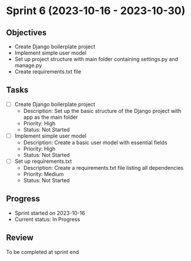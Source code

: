 # Sprint 6 (2023-10-16 - 2023-10-30)

## Objectives

- Create Django boilerplate project
- Implement simple user model
- Set up project structure with main folder containing settings.py and manage.py
- Create requirements.txt file

## Tasks

- [ ] Create Django boilerplate project
  - Description: Set up the basic structure of the Django project with app as the main folder
  - Priority: High
  - Status: Not Started
- [ ] Implement simple user model
  - Description: Create a basic user model with essential fields
  - Priority: High
  - Status: Not Started
- [ ] Set up requirements.txt
  - Description: Create a requirements.txt file listing all dependencies
  - Priority: Medium
  - Status: Not Started

## Progress

- Sprint started on 2023-10-16
- Current status: In Progress

## Review

To be completed at sprint end
